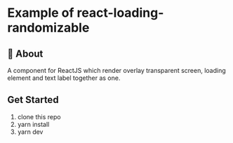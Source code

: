 # Example of react-loading-randomizable

## 📘 About

A component for ReactJS which render overlay transparent screen, loading element and text label together as one.

## Get Started

1. clone this repo
2. yarn install
3. yarn dev
